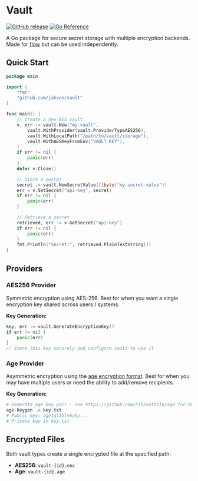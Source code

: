# Vault

<p>
    <a href="https://img.shields.io/github/v/release/jahvon/vault"><img src="https://img.shields.io/github/v/release/jahvon/vault" alt="GitHub release"></a>
    <a href="https://pkg.go.dev/github.com/jahvon/vault"><img src="https://pkg.go.dev/badge/github.com/jahvon/vault.svg" alt="Go Reference"></a>
</p>

A Go package for secure secret storage with multiple encryption backends. Made for [flow](https://github.com/jahvon/flow) but can be used independently.

## Quick Start

```go
package main

import (
    "fmt"
    "github.com/jahvon/vault"
)

func main() {
    // Create a new AES vault
    v, err := vault.New("my-vault",
        vault.WithProvider(vault.ProviderTypeAES256),
        vault.WithLocalPath("/path/to/vault/storage"),
        vault.WithAESKeyFromEnv("VAULT_KEY"),
    )
    if err != nil {
        panic(err)
    }
    defer v.Close()

    // Store a secret
    secret := vault.NewSecretValue([]byte("my-secret-value"))
    err = v.SetSecret("api-key", secret)
    if err != nil {
        panic(err)
    }

    // Retrieve a secret
    retrieved, err := v.GetSecret("api-key")
    if err != nil {
        panic(err)
    }
    fmt.Println("Secret:", retrieved.PlainTextString())
}
```

## Providers

### AES256 Provider

Symmetric encryption using AES-256. Best for when you want a single encryption key shared across users / systems.

**Key Generation:**
```go
key, err := vault.GenerateEncryptionKey()
if err != nil {
    panic(err)
}
// Store this key securely and configure vault to use it
```

### Age Provider

Asymmetric encryption using the [age encryption format](https://github.com/FiloSottile/age). Best for when you may have multiple users or need the ability to add/remove recipients.

**Key Generation:**
```bash
# Generate age key pair - see https://github.com/FiloSottile/age for details
age-keygen -o key.txt
# Public key: age1ql3blv6a5y...
# Private key in key.txt
```

## Encrypted Files

Both vault types create a single encrypted file at the specified path:

- **AES256**: `vault-{id}.enc` 
- **Age**: `vault-{id}.age`
